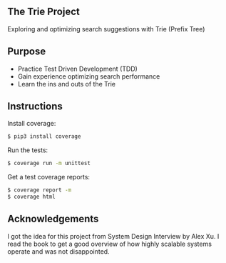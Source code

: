 ## The Trie Project

Exploring and optimizing search suggestions with Trie (Prefix Tree)

## Purpose

- Practice Test Driven Development (TDD)
- Gain experience optimizing search performance
- Learn the ins and outs of the Trie

## Instructions

Install coverage:

```sh
$ pip3 install coverage
```

Run the tests:

```sh
$ coverage run -m unittest
```

Get a test coverage reports:

```sh
$ coverage report -m
$ coverage html
```

## Acknowledgements

I got the idea for this project from System Design Interview by Alex Xu. I read the book to get a good overview of how highly scalable systems operate and was not disappointed.
